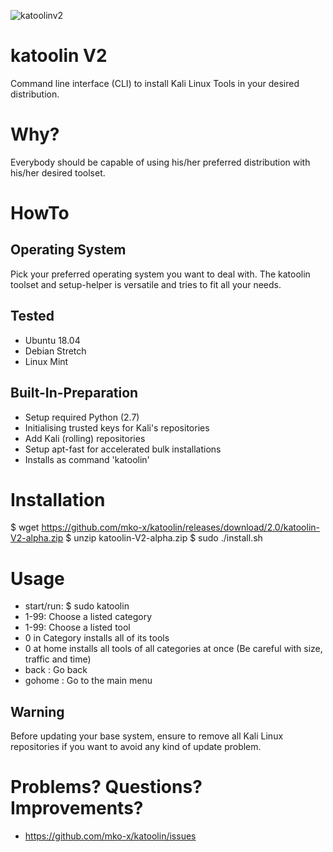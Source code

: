 ![katoolinv2](https://user-images.githubusercontent.com/10264942/51780243-46586380-210d-11e9-9bc1-1c6bf66f8e5d.png)
# katoolin V2
Command line interface (CLI) to install Kali Linux Tools in your desired distribution.

# Why?
Everybody should be capable of using his/her preferred distribution with his/her desired toolset.

# HowTo

## Operating System
Pick your preferred operating system you want to deal with.
The katoolin toolset and setup-helper is versatile and tries to fit all your needs.

## Tested
- Ubuntu 18.04
- Debian Stretch
- Linux Mint

## Built-In-Preparation
- Setup required Python (2.7)
- Initialising trusted keys for Kali's repositories
- Add Kali (rolling) repositories
- Setup apt-fast for accelerated bulk installations
- Installs as command 'katoolin'

# Installation
$ wget https://github.com/mko-x/katoolin/releases/download/2.0/katoolin-V2-alpha.zip
$ unzip katoolin-V2-alpha.zip
$ sudo ./install.sh

# Usage
- start/run: $ sudo katoolin
- 1-99: Choose a listed category
- 1-99: Choose a listed tool
- 0 in Category installs all of its tools
- 0 at home installs all tools of all categories at once (Be careful with size, traffic and time)
- back : Go back
- gohome : Go to the main menu

## Warning
Before updating your base system, ensure to remove all Kali Linux repositories if you want to avoid any kind of update problem.

# Problems? Questions? Improvements?
- https://github.com/mko-x/katoolin/issues
